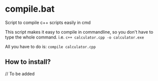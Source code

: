 # compile.bat
 Script to compile c++ scripts easily in cmd

This script makes it easy to compile in commandline, so you don't have to type the whole command. i.e. ```c++ calculator.cpp -o calculator.exe```

All you have to do is: `compile calculator.cpp`

## How to install?

// To be added